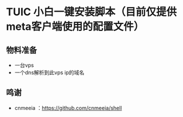 # TUIC 小白一键安装脚本（目前仅提供meta客户端使用的配置文件）
## 物料准备
* 一台vps
* 一个dns解析到此vps ip的域名














## 鸣谢
* cnmeeia ：https://github.com/cnmeeia/shell
